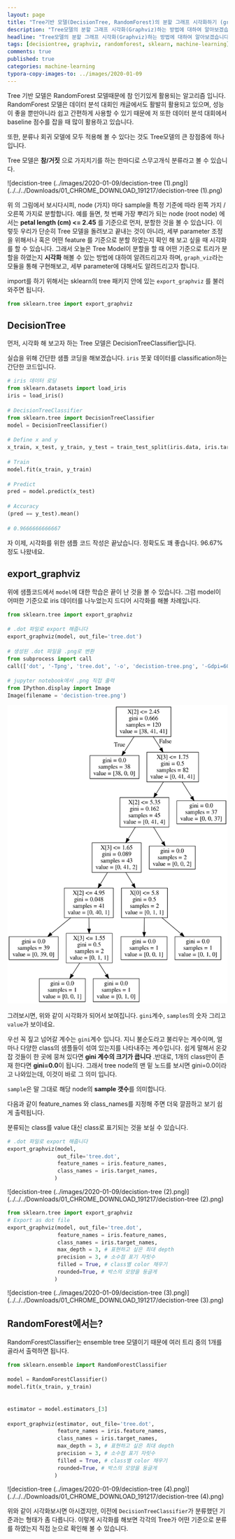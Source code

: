```yaml
---
layout: page
title: "Tree기반 모델(DecisionTree, RandomForest)의 분할 그래프 시각화하기 (graphviz)"
description: "Tree모델의 분할 그래프 시각화(Graphviz)하는 방법에 대하여 알아보겠습니다."
headline: "Tree모델의 분할 그래프 시각화(Graphviz)하는 방법에 대하여 알아보겠습니다."
tags: [decisiontree, graphviz, randomforest, sklearn, machine-learning]
comments: true
published: true
categories: machine-learning
typora-copy-images-to: ../images/2020-01-09
---
```








Tree 기반 모델은 RandomForest 모델때문에 참 인기있게 활용되는 알고리즘 입니다. RandomForest 모델은 데이터 분석 대회인 캐글에서도 활발히 활용되고 있으며, 성능이 좋을 뿐만아니라 쉽고 간편하게 사용할 수 있기 때문에 저 또한 데이터 분석 대회에서 baseline 점수를 잡을 때 많이 활용하고 있습니다.

또한, 분류나 회귀 모델에 모두 적용해 볼 수 있다는 것도 Tree모델의 큰 장점중에 하나입니다.

Tree 모델은 **참/거짓** 으로 가지치기를 하는 한마디로 스무고개식 분류라고 볼 수 있습니다.

![decistion-tree (../images/2020-01-09/decistion-tree (1).png)](../../../Downloads/01_CHROME_DOWNLOAD_191217/decistion-tree (1).png)

위 의 그림에서 보시다시피, node (가지) 마다 sample을 특정 기준에 따라 왼쪽 가지 / 오른쪽 가지로 분할합니다. 예를 들면, 첫 번째 가장 뿌리가 되는 node (root node) 에서는 **petal length (cm) <= 2.45**  를 기준으로 먼저, 분할한 것을 볼 수 있습니다. 이렇듯 우리가 단순히 Tree 모델을 돌려보고 끝내는 것이 아니라, 세부 parameter 조정을 위해서나 혹은 어떤 feature 를 기준으로 분할 하였는지 확인 해 보고 싶을 때 시각화를 할 수 있습니다. 그래서 오늘은 Tree Model이 분할을 할 때 어떤 기준으로 트리가 분할을 하였는지 **시각화** 해볼 수 있는 방법에 대하여 알려드리고자 하며, `graph_viz`라는 모듈을 통해 구현해보고, 세부 parameter에 대해서도 알려드리고자 합니다.

import를 하기 위해서는 sklearn의 tree 패키지 안에 있는 `export_graphviz` 를 불러와주면 됩니다.

```python
from sklearn.tree import export_graphviz
```



## DecisionTree

먼저, 시각화 해 보고자 하는 Tree 모델은 DecisionTreeClassifier입니다.

실습을 위해 간단한 샘플 코딩을 해보겠습니다. `iris` 붓꽃 데이터를 classification하는 간단한 코드입니다.

```python
# iris 데이터 로딩
from sklearn.datasets import load_iris
iris = load_iris()

# DecisionTreeClassifier
from sklearn.tree import DecisionTreeClassifier
model = DecisionTreeClassifier()

# Define x and y
x_train, x_test, y_train, y_test = train_test_split(iris.data, iris.target, test_size=0.2, random_state=30)

# Train
model.fit(x_train, y_train)

# Predict
pred = model.predict(x_test)

# Accuracy
(pred == y_test).mean()

# 0.9666666666667
```



자 이제, 시각화를 위한 샘플 코드 작성은 끝났습니다. 정확도도 꽤 좋습니다. 96.67%정도 나왔네요.



## export_graphviz

위에 샘플코드에서 `model`에 대한 학습은 끝이 난 것을 볼 수 있습니다. 그럼 model이 어떠한 기준으로 iris 데이터를 나누었는지 드디어 시각화를 해볼 차례입니다.

```python
from sklearn.tree import export_graphviz

# .dot 파일로 export 해줍니다
export_graphviz(model, out_file='tree.dot')

# 생성된 .dot 파일을 .png로 변환
from subprocess import call
call(['dot', '-Tpng', 'tree.dot', '-o', 'decistion-tree.png', '-Gdpi=600'])

# jupyter notebook에서 .png 직접 출력
from IPython.display import Image
Image(filename = 'decistion-tree.png')
```



![decistion-tree](../images/2020-01-09/decistion-tree.png)



그려보시면, 위와 같이 시각화가 되어서 보여집니다. `gini`계수, `samples`의 숫자 그리고 `value`가 보이네요.

우선 꼭 짚고 넘어갈 계수는 `gini`계수 입니다. 지니 불순도라고 불리우는 계수이며, 얼마나 다양한 class의 샘플들이 섞여 있는지를 나타내주는 계수입니다. 쉽게 말해서 온갖 잡 것들이 한 곳에 뭉쳐 있다면 **gini 계수의 크기가 큽니다** .반대로,  1개의 class만이 존재 한다면 **gini=0.0**이 됩니다. 그래서 tree node의 맨 밑 노드를 보시면 gini=0.0이라고 나와있는데, 이것이 바로 그 의미 입니다.

`sample`은 말 그대로 해당 node의 **sample 갯수**를 의미합니다.



다음과 같이 feature_names 와 class_names를 지정해 주면 더욱 깔끔하고 보기 쉽게 출력됩니다.

분류되는 class를 value 대신 class로 표기되는 것을 보실 수 있습니다.

```python
# .dot 파일로 export 해줍니다
export_graphviz(model, 
                out_file='tree.dot',
                feature_names = iris.feature_names,
                class_names = iris.target_names,
               )
```

![decistion-tree (../images/2020-01-09/decistion-tree (2).png)](../../../Downloads/01_CHROME_DOWNLOAD_191217/decistion-tree (2).png)

```python
from sklearn.tree import export_graphviz
# Export as dot file
export_graphviz(model, out_file='tree.dot', 
                feature_names = iris.feature_names,
                class_names = iris.target_names,
                max_depth = 3, # 표현하고 싶은 최대 depth
                precision = 3, # 소수점 표기 자릿수
                filled = True, # class별 color 채우기
                rounded=True, # 박스의 모양을 둥글게
               )
```

![decistion-tree (../images/2020-01-09/decistion-tree (3).png)](../../../Downloads/01_CHROME_DOWNLOAD_191217/decistion-tree (3).png)



## RandomForest에서는?

RandomForestClassifier는 ensemble tree 모델이기 때문에 여러 트리 중의 1개를 골라서 출력하면 됩니다.

```python
from sklearn.ensemble import RandomForestClassifier

model = RandomForestClassifier()
model.fit(x_train, y_train)


estimator = model.estimators_[3]

export_graphviz(estimator, out_file='tree.dot', 
                feature_names = iris.feature_names,
                class_names = iris.target_names,
                max_depth = 3, # 표현하고 싶은 최대 depth
                precision = 3, # 소수점 표기 자릿수
                filled = True, # class별 color 채우기
                rounded=True, # 박스의 모양을 둥글게
               )
```

![decistion-tree (../images/2020-01-09/decistion-tree (4).png)](../../../Downloads/01_CHROME_DOWNLOAD_191217/decistion-tree (4).png)



위와 같이 시각화보시면 아시겠지만, 이전에 `DecisionTreeClassifier`가 분류했던 기준과는 형태가 좀 다릅니다. 이렇게 시각화를 해보면 각각의 Tree가 어떤 기준으로 분류를 하였는지 직접 눈으로 확인해 볼 수 있습니다.



